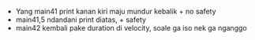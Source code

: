 - Yang main41 print kanan kiri maju mundur kebalik + no safety
- main41,5 ndandani print diatas, + safety 
- main42 kembali pake duration di velocity, soale ga iso nek ga nganggo
